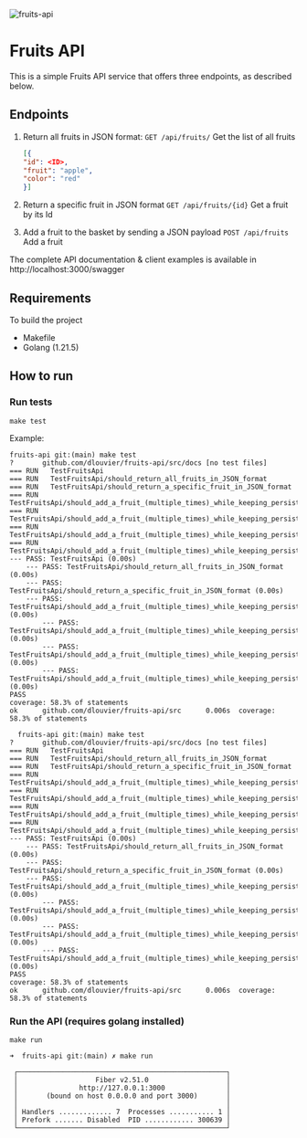 ![fruits-api](https://github.com/dlouvier/fruits-api/assets/13359249/072a2baa-e4e0-4e64-9edf-7f419318a2dc)

# Fruits API
This is a simple Fruits API service that offers three endpoints, as described below.

## Endpoints
1. Return all fruits in JSON format:
   `GET /api/fruits/` Get the list of all fruits
   
   ```json
   [{
   "id": <ID>,
   "fruit": "apple",
   "color": "red"
   }]
   ```

1. Return a specific fruit in JSON format
   `GET /api/fruits/{id}` Get a fruit by its Id

1. Add a fruit to the basket by sending a JSON payload
   `POST /api/fruits` Add a fruit

The complete API documentation & client examples is available in http://localhost:3000/swagger

## Requirements
To build the project

- Makefile
- Golang (1.21.5)

## How to run
### Run tests
`make test`

Example:

```shell
fruits-api git:(main) make test
?       github.com/dlouvier/fruits-api/src/docs [no test files]
=== RUN   TestFruitsApi
=== RUN   TestFruitsApi/should_return_all_fruits_in_JSON_format
=== RUN   TestFruitsApi/should_return_a_specific_fruit_in_JSON_format
=== RUN   TestFruitsApi/should_add_a_fruit_(multiple_times)_while_keeping_persistency_across_requests
=== RUN   TestFruitsApi/should_add_a_fruit_(multiple_times)_while_keeping_persistency_across_requests/current_size_should_be_1
=== RUN   TestFruitsApi/should_add_a_fruit_(multiple_times)_while_keeping_persistency_across_requests/current_size_should_be_2
=== RUN   TestFruitsApi/should_add_a_fruit_(multiple_times)_while_keeping_persistency_across_requests/should_return_contain_both_fruits
--- PASS: TestFruitsApi (0.00s)
    --- PASS: TestFruitsApi/should_return_all_fruits_in_JSON_format (0.00s)
    --- PASS: TestFruitsApi/should_return_a_specific_fruit_in_JSON_format (0.00s)
    --- PASS: TestFruitsApi/should_add_a_fruit_(multiple_times)_while_keeping_persistency_across_requests (0.00s)
        --- PASS: TestFruitsApi/should_add_a_fruit_(multiple_times)_while_keeping_persistency_across_requests/current_size_should_be_1 (0.00s)
        --- PASS: TestFruitsApi/should_add_a_fruit_(multiple_times)_while_keeping_persistency_across_requests/current_size_should_be_2 (0.00s)
        --- PASS: TestFruitsApi/should_add_a_fruit_(multiple_times)_while_keeping_persistency_across_requests/should_return_contain_both_fruits (0.00s)
PASS
coverage: 58.3% of statements
ok      github.com/dlouvier/fruits-api/src      0.006s  coverage: 58.3% of statements

  fruits-api git:(main) make test
?       github.com/dlouvier/fruits-api/src/docs [no test files]
=== RUN   TestFruitsApi
=== RUN   TestFruitsApi/should_return_all_fruits_in_JSON_format
=== RUN   TestFruitsApi/should_return_a_specific_fruit_in_JSON_format
=== RUN   TestFruitsApi/should_add_a_fruit_(multiple_times)_while_keeping_persistency_across_requests
=== RUN   TestFruitsApi/should_add_a_fruit_(multiple_times)_while_keeping_persistency_across_requests/current_size_should_be_1
=== RUN   TestFruitsApi/should_add_a_fruit_(multiple_times)_while_keeping_persistency_across_requests/current_size_should_be_2
=== RUN   TestFruitsApi/should_add_a_fruit_(multiple_times)_while_keeping_persistency_across_requests/should_return_contain_both_fruits
--- PASS: TestFruitsApi (0.00s)
    --- PASS: TestFruitsApi/should_return_all_fruits_in_JSON_format (0.00s)
    --- PASS: TestFruitsApi/should_return_a_specific_fruit_in_JSON_format (0.00s)
    --- PASS: TestFruitsApi/should_add_a_fruit_(multiple_times)_while_keeping_persistency_across_requests (0.00s)
        --- PASS: TestFruitsApi/should_add_a_fruit_(multiple_times)_while_keeping_persistency_across_requests/current_size_should_be_1 (0.00s)
        --- PASS: TestFruitsApi/should_add_a_fruit_(multiple_times)_while_keeping_persistency_across_requests/current_size_should_be_2 (0.00s)
        --- PASS: TestFruitsApi/should_add_a_fruit_(multiple_times)_while_keeping_persistency_across_requests/should_return_contain_both_fruits (0.00s)
PASS
coverage: 58.3% of statements
ok      github.com/dlouvier/fruits-api/src      0.006s  coverage: 58.3% of statements

```

### Run the API (requires golang installed)
`make run`

```shell
➜  fruits-api git:(main) ✗ make run

 ┌───────────────────────────────────────────────────┐
 │                   Fiber v2.51.0                   │
 │               http://127.0.0.1:3000               │
 │       (bound on host 0.0.0.0 and port 3000)       │
 │                                                   │
 │ Handlers ............. 7  Processes ........... 1 │
 │ Prefork ....... Disabled  PID ............ 300639 │
 └───────────────────────────────────────────────────┘
```
